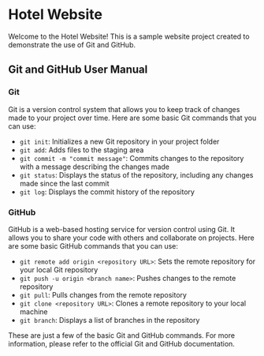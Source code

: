 
  <body>
    <h1>Hotel Website</h1>
    <p>
      Welcome to the Hotel Website! This is a sample website project created to
      demonstrate the use of Git and GitHub.
    </p>
    <h2>Git and GitHub User Manual</h2>
    <h3>Git</h3>
    <p>
      Git is a version control system that allows you to keep track of changes
      made to your project over time. Here are some basic Git commands that you
      can use:
    </p>
    <ul>
      <li><code>git init</code>: Initializes a new Git repository in your project folder</li>
      <li><code>git add</code>: Adds files to the staging area</li>
      <li><code>git commit -m "commit message"</code>: Commits changes to the repository with a message describing the changes made</li>
      <li><code>git status</code>: Displays the status of the repository, including any changes made since the last commit</li>
      <li><code>git log</code>: Displays the commit history of the repository</li>
    </ul>
    <h3>GitHub</h3>
    <p>
      GitHub is a web-based hosting service for version control using Git. It
      allows you to share your code with others and collaborate on projects. Here
      are some basic GitHub commands that you can use:
    </p>
    <ul>
      <li><code>git remote add origin &lt;repository URL&gt;</code>: Sets the remote repository for your local Git repository</li>
      <li><code>git push -u origin &lt;branch name&gt;</code>: Pushes changes to the remote repository</li>
      <li><code>git pull</code>: Pulls changes from the remote repository</li>
      <li><code>git clone &lt;repository URL&gt;</code>: Clones a remote repository to your local machine</li>
      <li><code>git branch</code>: Displays a list of branches in the repository</li>
    </ul>
    <p>
      These are just a few of the basic Git and GitHub commands. For more
      information, please refer to the official Git and GitHub documentation.
    </p>
  </body>



